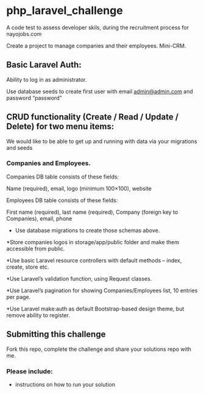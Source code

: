 # php_laravel_challenge
A code test to assess developer skils, during the recruitment process for nayojobs.com

Create a project to manage companies and their employees. Mini-CRM.

## Basic Laravel Auth: 
Ability to log in as administrator.

Use database seeds to create first user with email admin@admin.com and password “password”


## CRUD functionality (Create / Read / Update / Delete) for two menu items: 

We would like to be able to get up and running with data via your migrations and seeds

### Companies and Employees.

Companies DB table consists of these fields: 

Name (required), email, logo (minimum 100×100), website

Employees DB table consists of these fields: 

First name (required), last name (required), Company (foreign key to Companies), email, phone

* Use database migrations to create those schemas above.

*Store companies logos in storage/app/public folder and make them accessible from public.

*Use basic Laravel resource controllers with default methods – index, create, store etc.

*Use Laravel’s validation function, using Request classes.

*Use Laravel’s pagination for showing Companies/Employees list, 10 entries per page.

*Use Laravel make:auth as default Bootstrap-based design theme, but remove ability to register.

## Submitting this challenge 

Fork this repo, complete the challenge and share your solutions repo with me.

### Please include:

* instructions on how to run your solution





